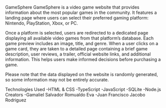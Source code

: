 GameSphere
GameSphere is a video game website that provides information about the most popular games in the community. It features a landing page where users can select their preferred gaming platform: Nintendo, PlayStation, Xbox, or PC.

Once a platform is selected, users are redirected to a dedicated page displaying all available video games from that platform’s database. Each game preview includes an image, title, and genre. When a user clicks on a game card, they are taken to a detailed page containing a brief game description, user reviews, a trailer, official website links, and additional information. This helps users make informed decisions before purchasing a game.

Please note that the data displayed on the website is randomly generated, so some information may not be entirely accurate.

Technologies Used
  -HTML & CSS
  -TypeScript
  -JavaScript
  -SQLite
  -Node.js
Creators
  -Gamaliel Salvador Romualdo Eva
  -Juan Francisco Jacobo Rodriguez

